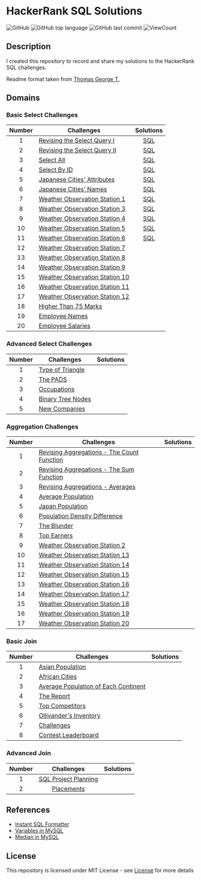 # HackerRank SQL Solutions
![GitHub](https://img.shields.io/github/license/beatrizmakowski/HackerRank-SQL-Solutions?style=flat)
![GitHub top language](https://img.shields.io/github/languages/top/beatrizmakowski/HackerRank-SQL-Solutions?style=flat)
![GitHub last commit](https://img.shields.io/github/last-commit/beatrizmakowski/HackerRank-SQL-Solutions?style=flat)
![ViewCount](https://views.whatilearened.today/views/github/beatrizmakowski/HackerRank-SQL-Solutions.svg?cache=remove)

## Description
I created this repository to record and share my solutions to the HackerRank SQL challenges.

Readme format taken from [Thomas George T.](https://github.com/Thomas-George-T/HackerRank-SQL-Challenges-Solutions)


## Domains

### Basic Select Challenges

| Number | Challenges | Solutions |
|:------:|------------|:---------:|
| 1 | [Revising the Select Query I](https://www.hackerrank.com/challenges/revising-the-select-query/problem) | [SQL](Basic%20Select/Revising%20the%20Select%20Query%20I.sql) |
| 2 | [Revising the Select Query II](https://www.hackerrank.com/challenges/revising-the-select-query-2/problem) | [SQL](Basic%20Select/Revising%20the%20Select%20Query%20II.sql) |
| 3 | [Select All](https://www.hackerrank.com/challenges/select-all-sql/problem) | [SQL](Basic%20Select/Select%20All.sql) |
| 4 | [Select By ID](https://www.hackerrank.com/challenges/select-by-id/problem) | [SQL](Basic%20Select/Select%20By%20ID.sql) |
| 5 | [Japanese Cities' Attributes](https://www.hackerrank.com/challenges/japanese-cities-attributes/problem) | [SQL](Basic%20Select/Japanese%20Cities'%20Attributes.sql)
| 6 | [Japanese Cities' Names](https://www.hackerrank.com/challenges/japanese-cities-name/problem) | [SQL](Basic%20Select/Japanese%20Cities'%20Names.sql)
| 7 | [Weather Observation Station 1](https://www.hackerrank.com/challenges/weather-observation-station-1/problem) | [SQL]() |
| 8 | [Weather Observation Station 3](https://www.hackerrank.com/challenges/weather-observation-station-3/problem) | [SQL]() |
| 9 | [Weather Observation Station 4](https://www.hackerrank.com/challenges/weather-observation-station-4/problem) | [SQL]() |
| 10| [Weather Observation Station 5](https://www.hackerrank.com/challenges/weather-observation-station-5/problem) | [SQL]() |
| 11| [Weather Observation Station 6](https://www.hackerrank.com/challenges/weather-observation-station-6/problem) | [SQL]() |
| 12| [Weather Observation Station 7](https://www.hackerrank.com/challenges/weather-observation-station-7/problem) | |
| 13| [Weather Observation Station 8](https://www.hackerrank.com/challenges/weather-observation-station-8/problem) | |
| 14| [Weather Observation Station 9](https://www.hackerrank.com/challenges/weather-observation-station-9/problem) | |
| 15| [Weather Observation Station 10](https://www.hackerrank.com/challenges/weather-observation-station-10/problem) | | 
| 16| [Weather Observation Station 11](https://www.hackerrank.com/challenges/weather-observation-station-11/problem) | |
| 17| [Weather Observation Station 12](https://www.hackerrank.com/challenges/weather-observation-station-12/problem) | |
| 18| [Higher Than 75 Marks](https://www.hackerrank.com/challenges/more-than-75-marks/problem) | |
| 19| [Employee Names](https://www.hackerrank.com/challenges/name-of-employees/problem) | |
| 20| [Employee Salaries](https://www.hackerrank.com/challenges/salary-of-employees/problem) | |

### Advanced Select Challenges

| Number | Challenges | Solutions |
|:------:|------------|:---------:|
| 1 |[Type of Triangle](https://www.hackerrank.com/challenges/what-type-of-triangle/problem) | |
| 2 |[The PADS](https://www.hackerrank.com/challenges/the-pads/problem) | |
| 3 |[Occupations](https://www.hackerrank.com/challenges/occupations/problem) | |
| 4 |[Binary Tree Nodes](https://www.hackerrank.com/challenges/binary-search-tree-1/problem) | |
| 5 |[New Companies](https://www.hackerrank.com/challenges/the-company/problem) | |



### Aggregation Challenges

| Number | Challenges | Solutions |
|:------:|------------|:---------:|
| 1 | [Revising Aggregations - The Count Function](https://www.hackerrank.com/challenges/revising-aggregations-the-count-function/problem) |  | 
| 2 | [Revising Aggregations - The Sum Function](https://www.hackerrank.com/challenges/revising-aggregations-sum/problem) | |
| 3 | [Revising Aggregations - Averages](https://www.hackerrank.com/challenges/revising-aggregations-the-average-function/problem) | |
| 4 | [Average Population](https://www.hackerrank.com/challenges/average-population/problem) | |
| 5 | [Japan Population](https://www.hackerrank.com/challenges/japan-population/problem) | |
| 6 | [Population Density Difference](https://www.hackerrank.com/challenges/population-density-difference/problem) | |
| 7 | [The Blunder](https://www.hackerrank.com/challenges/the-blunder/problem) | |  
| 8 | [Top Earners](https://www.hackerrank.com/challenges/earnings-of-employees/problem) | |         
| 9 | [Weather Observation Station 2](https://www.hackerrank.com/challenges/weather-observation-station-2/problem) | |
| 10| [Weather Observation Station 13](https://www.hackerrank.com/challenges/weather-observation-station-13/problem) | |
| 11| [Weather Observation Station 14](https://www.hackerrank.com/challenges/weather-observation-station-14/problem) | |
| 12| [Weather Observation Station 15](https://www.hackerrank.com/challenges/weather-observation-station-15/problem) | |
| 13| [Weather Observation Station 16](https://www.hackerrank.com/challenges/weather-observation-station-16/problem) | |
| 14| [Weather Observation Station 17](https://www.hackerrank.com/challenges/weather-observation-station-17/problem) | |
| 15| [Weather Observation Station 18](https://www.hackerrank.com/challenges/weather-observation-station-18/problem) | |
| 16| [Weather Observation Station 19](https://www.hackerrank.com/challenges/weather-observation-station-19/problem) | |
| 17| [Weather Observation Station 20](https://www.hackerrank.com/challenges/weather-observation-station-20/problem) | |


### Basic Join

| Number | Challenges | Solutions |
|:------:|------------|:---------:|
| 1 | [Asian Population](https://www.hackerrank.com/challenges/asian-population/problem) | 
| 2 | [African Cities](https://www.hackerrank.com/challenges/african-cities/problem) | 
| 3 | [Average Population of Each Continent](https://www.hackerrank.com/challenges/average-population-of-each-continent/problem) | 
| 4 | [The Report](https://www.hackerrank.com/challenges/the-report/submissions/code/94188063) | 
| 5 | [Top Competitors](https://www.hackerrank.com/challenges/full-score/problem) | 
| 6 | [Ollivander's Inventory](https://www.hackerrank.com/challenges/harry-potter-and-wands/problem) | 
| 7 | [Challenges](https://www.hackerrank.com/challenges/challenges/problem) | 
| 8 | [Contest Leaderboard](https://www.hackerrank.com/challenges/contest-leaderboard/problem) | 

### Advanced Join

| Number |                                     Challenges                                     |                      Solutions                     |
|:------:|:----------------------------------------------------------------------------------:|:--------------------------------------------------:|
|    1   | [SQL Project Planning](https://www.hackerrank.com/challenges/sql-projects/problem) | 
|    2   | [Placements](https://www.hackerrank.com/challenges/placements/problem)             | 

## References

- [Instant SQL Formatter](http://www.dpriver.com/pp/sqlformat.htm)
- [Variables in MySQL](https://stackoverflow.com/a/11754790)
- [Median in MySQL](https://stackoverflow.com/a/7263925)


## License
This repository is licensed under MIT License - see [License](LICENSE.md) for more details
